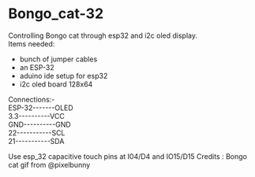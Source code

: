# Bongo_cat-32
Controlling Bongo cat through esp32 and i2c oled display.\
Items needed:
- bunch of jumper cables
- an ESP-32
- aduino ide setup for esp32
- i2c oled board 128x64

Connections:-\
ESP-32-------OLED\
3.3----------VCC\
GND----------GND\
22-----------SCL\
21-----------SDA

Use esp_32 capacitive touch pins at  I04/D4 and IO15/D15
Credits : Bongo cat gif from @pixelbunny 
